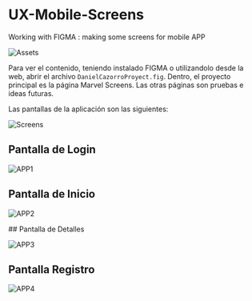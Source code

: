 # UX-Mobile-Screens
Working with FIGMA : making some screens for mobile APP

![Assets](/Pictures/Assets.png)

Para ver el contenido, teniendo instalado FIGMA o utilizandolo desde la web, abrir el archivo `DanielCazorroProyect.fig`. Dentro, el proyecto principal es la página Marvel Screens. Las otras páginas son pruebas e ideas futuras.

Las pantallas de la aplicación son las siguientes:

![Screens](/Pictures/Screens.png)

## Pantalla de Login

![APP1](/Pictures/App1.png)

## Pantalla de Inicio

![APP2](/Pictures/App2.png)

## Pantalla de Detalles

![APP3](/Pictures/App3.png)

## Pantalla Registro

![APP4](/Pictures/App4.png)